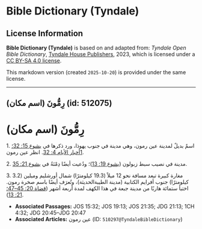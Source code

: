 # Bible Dictionary (Tyndale)

## License Information

**Bible Dictionary (Tyndale)** is based on and adapted from: _Tyndale Open Bible Dictionary_, [Tyndale House Publishers](https://tyndaleopenresources.com/), 2023, which is licensed under a [CC BY-SA 4.0 license](https://creativecommons.org/licenses/by-sa/4.0/legalcode.en).

This markdown version (created `2025-10-20`) is provided under the same license.



--------------------------------

## رِمُّونَ (اسم مكان) (id: 512075)

رِمُّونَ (اسم مكان)
===================

1\. اسمٌ بديلٌ لمدينة عين رمون، وهي مدينة في جنوب يهوذا، ورد ذكرها في [يشوع 15: 32؛](https://ref.ly/Josh15:32) [1أخبار الأيام 4: 32](https://ref.ly/1Chr4:32). انظر عين رمون.

2\. مدينة في نصيب سبط زبولون ([يشوع 19: 13](https://ref.ly/Josh19:13))؛ ودُعيت أيضًا دِمْنَةُ في [يشوع 21: 35](https://ref.ly/Josh21:35).

3\. مغارة كبيرة تبعد مسافة نحو 12 ميلاً (19\.3 كيلومترًا) شمال أورشليم وميلين (3\.2 كيلومترًا) جنوب أفرايم الكتابية (مدينة الطيبةالحديثة)، وتُعرَف أيضًا باسم صخرة رمون. اختبأ ستمائة هاربًا من مدينة جبعة في هذا الكهف لمدة أربعة أشهر ([قضاة 20: 45–47؛](https://ref.ly/Judg20:45-Judg20:47) [21: 13](https://ref.ly/Judg21:13)).

* **Associated Passages:** JOS 15:32; JOS 19:13; JOS 21:35; JDG 21:13; 1CH 4:32; JDG 20:45–JDG 20:47
* **Associated Articles:** عين رمون (ID: `510297@TyndaleBibleDictionary`)

